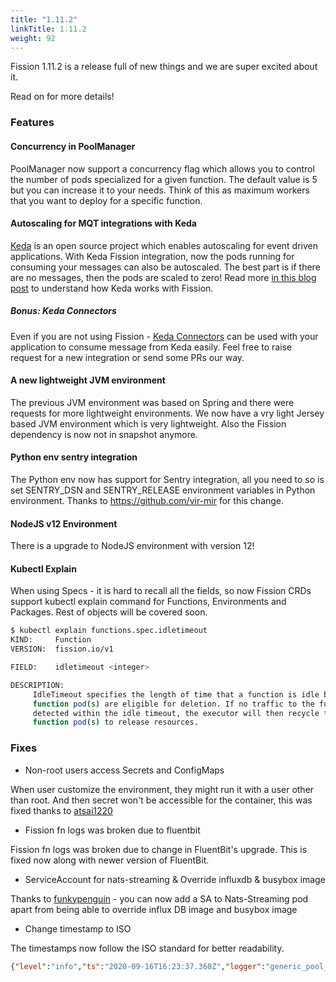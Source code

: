 ```yaml
---
title: "1.11.2"
linkTitle: 1.11.2
weight: 92
---
```


Fission 1.11.2 is a release full of new things and we are super excited about it.

Read on for more details!

### Features

#### Concurrency in PoolManager

PoolManager now support a concurrency flag which allows you to control the number of pods specialized for a given function.
The default value is 5 but you can increase it to your needs.
Think of this as maximum workers that you want to deploy for a specific function.

#### Autoscaling for MQT integrations with Keda

[Keda](https://keda.sh/) is an open source project which enables autoscaling for event driven applications.
With Keda Fission integration, now the pods running for consuming your messages can also be autoscaled.
The best part is if there are no messages, then the pods are scaled to zero!
Read more [in this blog post](/posts/event-driven-scaling-fission-function-using-keda/) to understand how Keda works with Fission.

##### Bonus: Keda Connectors

Even if you are not using Fission - [Keda Connectors](https://github.com/fission/keda-connectors) can be used with your application to consume message from Keda easily.
Feel free to raise request for a new integration or send some PRs our way.

#### A new lightweight JVM environment

The previous JVM environment was based on Spring and there were requests for more lightweight environments.
We now have a vry light Jersey based JVM environment which is very lightweight.
Also the Fission dependency is now not in snapshot anymore.

#### Python env sentry integration

The Python env now has support for Sentry integration, all you need to so is set SENTRY_DSN and SENTRY_RELEASE environment variables in Python environment.
Thanks to https://github.com/vir-mir for this change.

#### NodeJS v12 Environment

There is a upgrade to NodeJS environment with version 12!

#### Kubectl Explain

When using Specs - it is hard to recall all the fields, so now Fission CRDs support kubectl explain command for Functions, Environments and Packages.
Rest of objects will be covered soon.

```bash
$ kubectl explain functions.spec.idletimeout
KIND:     Function
VERSION:  fission.io/v1

FIELD:    idletimeout <integer>

DESCRIPTION:
     IdleTimeout specifies the length of time that a function is idle before the
     function pod(s) are eligible for deletion. If no traffic to the function is
     detected within the idle timeout, the executor will then recycle the
     function pod(s) to release resources.
```

### Fixes

* Non-root users access Secrets and ConfigMaps

When user customize the environment, they might run it with a user other than root.
And then secret won't be accessible for the container, this was fixed thanks to [atsai1220](https://github.com/atsai1220)

* Fission fn logs was broken due to fluentbit

Fission fn logs was broken due to change in FluentBit's upgrade.
This is fixed now along with newer version of FluentBit.

* ServiceAccount for nats-streaming & Override influxdb & busybox image

Thanks to [funkypenguin](https://github.com/funkypenguin) - you can now add a SA to Nats-Streaming pod apart from being able to override influx DB image and busybox image

* Change timestamp to ISO

The timestamps now follow the ISO standard for better readability.

```json
{"level":"info","ts":"2020-09-16T16:23:37.360Z","logger":"generic_pool_manager","caller":"poolmgr/gpm.go:637","msg":"release idle function resources","function":"hello","address":"10.244.0.19:8888","executor":"poolmgr","pod":"poolmgr-py-default-1252-799fbf767c-kbdgm"}
```